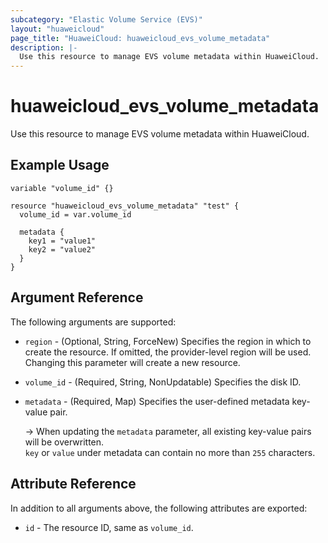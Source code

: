 ```yaml
---
subcategory: "Elastic Volume Service (EVS)"
layout: "huaweicloud"
page_title: "HuaweiCloud: huaweicloud_evs_volume_metadata"
description: |-
  Use this resource to manage EVS volume metadata within HuaweiCloud.
---
```


# huaweicloud_evs_volume_metadata

Use this resource to manage EVS volume metadata within HuaweiCloud.

## Example Usage

```hcl
variable "volume_id" {}

resource "huaweicloud_evs_volume_metadata" "test" {
  volume_id = var.volume_id

  metadata {
    key1 = "value1"
    key2 = "value2"
  }
}
```

## Argument Reference

The following arguments are supported:

* `region` - (Optional, String, ForceNew) Specifies the region in which to create the resource.
  If omitted, the provider-level region will be used. Changing this parameter will create a new resource.

* `volume_id` - (Required, String, NonUpdatable) Specifies the disk ID.

* `metadata` - (Required, Map) Specifies the user-defined metadata key-value pair.

  -> When updating the `metadata` parameter, all existing key-value pairs will be overwritten.
    <br/>`key` or `value` under metadata can contain no more than `255` characters.

## Attribute Reference

In addition to all arguments above, the following attributes are exported:

* `id` - The resource ID, same as `volume_id`.

